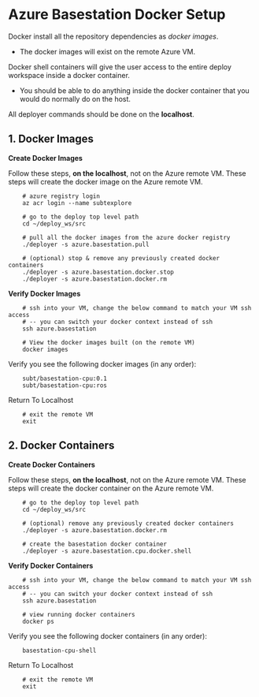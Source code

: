 # Azure Basestation Docker Setup

Docker install all the repository dependencies as *docker images*.

- The docker images will exist on the remote Azure VM.

Docker shell containers will give the user access to the entire deploy workspace inside a docker container.

- You should be able to do anything inside the docker container that you would do normally do on the host.

All deployer commands should be done on the **localhost**.

## 1. Docker Images

**Create Docker Images**

Follow these steps, **on the localhost**, not on the Azure remote VM. These steps will create the docker image on the Azure remote VM.

        # azure registry login
        az acr login --name subtexplore

        # go to the deploy top level path
        cd ~/deploy_ws/src

        # pull all the docker images from the azure docker registry
        ./deployer -s azure.basestation.pull

        # (optional) stop & remove any previously created docker containers
        ./deployer -s azure.basestation.docker.stop
        ./deployer -s azure.basestation.docker.rm

**Verify Docker Images**

        # ssh into your VM, change the below command to match your VM ssh access
        # -- you can switch your docker context instead of ssh
        ssh azure.basestation

        # View the docker images built (on the remote VM)
        docker images

Verify you see the following docker images (in any order):

        subt/basestation-cpu:0.1
        subt/basestation-cpu:ros

Return To Localhost

        # exit the remote VM
        exit

## 2. Docker Containers

**Create Docker Containers**

Follow these steps, **on the localhost**, not on the Azure remote VM. These steps will create the docker container on the Azure remote VM.

        # go to the deploy top level path
        cd ~/deploy_ws/src

        # (optional) remove any previously created docker containers
        ./deployer -s azure.basestation.docker.rm

        # create the basestation docker container
        ./deployer -s azure.basestation.cpu.docker.shell

**Verify Docker Containers**

        # ssh into your VM, change the below command to match your VM ssh access
        # -- you can switch your docker context instead of ssh
        ssh azure.basestation

        # view running docker containers
        docker ps

Verify you see the following docker containers (in any order):

        basestation-cpu-shell

Return To Localhost

        # exit the remote VM
        exit
